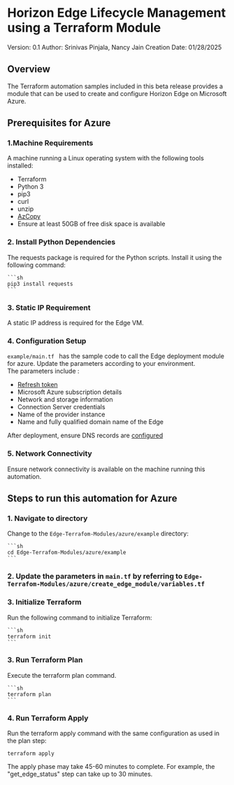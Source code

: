 # Horizon Edge Lifecycle Management using a Terraform Module

Version:        0.1
Author:         Srinivas Pinjala, Nancy Jain 
Creation Date:  01/28/2025

## Overview

<!-- Summary Start -->
The Terraform automation samples included in this beta release provides a module that can be used to create and configure Horizon Edge on Microsoft Azure.
<!-- Summary End -->

## Prerequisites for Azure

### 1.Machine Requirements

A machine running a Linux operating system with the following tools installed:

* Terraform
* Python 3
* pip3
* curl
* unzip
* [AzCopy](https://learn.microsoft.com/en-us/azure/storage/common/storage-use-azcopy-v10?tabs=dnf)
* Ensure at least 50GB of free disk space is available

### 2. Install Python Dependencies
The requests package is required for the Python scripts. Install it using the following command:

    ```sh
    pip3 install requests
    ```
    
### 3. Static IP Requirement

A static IP address is required for the Edge VM.

### 4. Configuration Setup

`example/main.tf ` has the sample code to call the Edge deployment module for azure. Update the parameters according to your environment.  
The parameters include :

* [Refresh token](https://developer.omnissa.com/horizon-apis/horizon-cloud-nextgen/)
* Microsoft Azure subscription details
* Network and storage information
* Connection Server credentials
* Name of the provider instance 
* Name and fully qualified domain name of the Edge

After deployment, ensure DNS records are [configured](https://docs.omnissa.com/bundle/HorizonCloudServicesUsingNextGenGuide/page/ConfigureRequiredDNSRecordsAfterDeployingHorizonEdgeGatewayandUnifiedAccessGateway.html)

### 5. Network Connectivity

Ensure network connectivity is available on the machine running this automation.

## Steps to run this automation for Azure

### 1. Navigate to directory

Change to the `Edge-Terrafom-Modules/azure/example` directory:

    ```sh
    cd Edge-Terrafom-Modules/azure/example
    ```

### 2. Update the parameters in `main.tf` by referring to `Edge-Terrafom-Modules/azure/create_edge_module/variables.tf`

    
### 3. Initialize Terraform 

Run the following command to initialize Terraform:
    
    ```sh
    terraform init 
    ```

### 3. Run Terraform Plan

Execute the terraform plan command. 

    ```sh
    terraform plan
    ```

### 4. Run Terraform Apply

Run the terraform apply command with the same configuration as used in the plan step:
 
    terraform apply 

The apply phase may take 45-60 minutes to complete. For example, the "get_edge_status" step can take up to 30 minutes.

